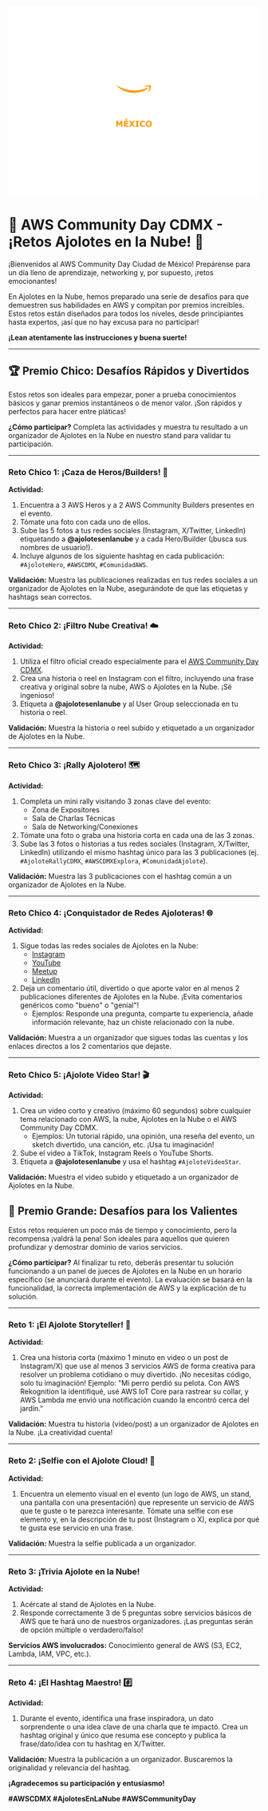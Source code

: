 
![AWS Community Day](Mexico_CommunityDay.png)

# 🚀 AWS Community Day CDMX - ¡Retos Ajolotes en la Nube! 🚀

¡Bienvenidos al AWS Community Day Ciudad de México! Prepárense para un día lleno de aprendizaje, networking y, por supuesto, ¡retos emocionantes!

En Ajolotes en la Nube, hemos preparado una serie de desafíos para que demuestren sus habilidades en AWS y compitan por premios increíbles. Estos retos están diseñados para todos los niveles, desde principiantes hasta expertos, ¡así que no hay excusa para no participar!

**¡Lean atentamente las instrucciones y buena suerte!**

---

## 🏆 Premio Chico: Desafíos Rápidos y Divertidos

Estos retos son ideales para empezar, poner a prueba conocimientos básicos y ganar premios instantáneos o de menor valor. ¡Son rápidos y perfectos para hacer entre pláticas!

**¿Cómo participar?** Completa las actividades y muestra tu resultado a un organizador de Ajolotes en la Nube en nuestro stand para validar tu participación.

---

### Reto Chico 1: ¡Caza de Heros/Builders! 📸

**Actividad:**
1.  Encuentra a 3  AWS Heros y a 2 AWS Community Builders presentes en el evento.
2.  Tómate una foto con cada uno de ellos.
3.  Sube las 5 fotos a tus redes sociales (Instagram, X/Twitter, LinkedIn) etiquetando a **@ajolotesenlanube** y a cada Hero/Builder (¡busca sus nombres de usuario!).
4.  Incluye algunos de los siguiente hashtag en cada publicación: `#AjoloteHero`, `#AWSCDMX`, `#ComunidadAWS`.

**Validación:** Muestra las publicaciones realizadas en tus redes sociales a un organizador de Ajolotes en la Nube, asegurándote de que las etiquetas y hashtags sean correctos.

---

### Reto Chico 2: ¡Filtro Nube Creativa! ☁️

**Actividad:**
1.  Utiliza el filtro oficial creado especialmente para el [AWS Community Day CDMX](https://jade-figolla-6ba7f4.netlify.app/).
2.  Crea una historia o reel en Instagram con el filtro, incluyendo una frase creativa y original sobre la nube, AWS o Ajolotes en la Nube. ¡Sé ingenioso!
3.  Etiqueta a **@ajolotesenlanube** y al User Group seleccionada en tu historia o reel.

**Validación:** Muestra la historia o reel subido y etiquetado a un organizador de Ajolotes en la Nube.

---

### Reto Chico 3: ¡Rally Ajolotero! 🗺️

**Actividad:**
1.  Completa un mini rally visitando 3 zonas clave del evento:
    * Zona de Expositores
    * Sala de Charlas Técnicas
    * Sala de Networking/Conexiones
2.  Tómate una foto o graba una historia corta en cada una de las 3 zonas.
3.  Sube las 3 fotos o historias a tus redes sociales (Instagram, X/Twitter, LinkedIn) utilizando el mismo hashtag único para las 3 publicaciones (ej. `#AjoloteRallyCDMX`, `#AWSCDMXExplora`, `#ComunidadAjolote`).

**Validación:** Muestra las 3 publicaciones con el hashtag común a un organizador de Ajolotes en la Nube.

---

### Reto Chico 4: ¡Conquistador de Redes Ajoloteras! 🌐

**Actividad:**
1.  Sigue todas las redes sociales de Ajolotes en la Nube:
    * [Instagram](https://www.instagram.com/aws.ajolotes/)
    * [YouTube](https://www.youtube.com/@AWS.Ajolotes/)
    * [Meetup](https://www.meetup.com/ajolotesenlanube/)
    * [LinkedIn](https://mx.linkedin.com/company/aws-ug-ajolotes-en-la-nube?trk=public_post_feed-actor-name)
2.  Deja un comentario útil, divertido o que aporte valor en al menos 2 publicaciones diferentes de Ajolotes en la Nube. ¡Evita comentarios genéricos como "bueno" o "genial"!
    * Ejemplos: Responde una pregunta, comparte tu experiencia, añade información relevante, haz un chiste relacionado con la nube.

**Validación:** Muestra a un organizador que sigues todas las cuentas y los enlaces directos a los 2 comentarios que dejaste.

---

### Reto Chico 5: ¡Ajolote Video Star! 🎬

**Actividad:**
1.  Crea un video corto y creativo (máximo 60 segundos) sobre cualquier tema relacionado con AWS, la nube, Ajolotes en la Nube o el AWS Community Day CDMX.
    * Ejemplos: Un tutorial rápido, una opinión, una reseña del evento, un sketch divertido, una canción, etc. ¡Usa tu imaginación!
2.  Sube el video a TikTok, Instagram Reels o YouTube Shorts.
3.  Etiqueta a **@ajolotesenlanube** y usa el hashtag `#AjoloteVideoStar`.

**Validación:** Muestra el video subido y etiquetado a un organizador de Ajolotes en la Nube.

## 💎 Premio Grande: Desafíos para los Valientes

Estos retos requieren un poco más de tiempo y conocimiento, pero la recompensa ¡valdrá la pena! Son ideales para aquellos que quieren profundizar y demostrar dominio de varios servicios.

**¿Cómo participar?** Al finalizar tu reto, deberás presentar tu solución funcionando a un panel de jueces de Ajolotes en la Nube en un horario específico (se anunciará durante el evento). La evaluación se basará en la funcionalidad, la correcta implementación de AWS y la explicación de tu solución.

---

### Reto 1:  ¡El Ajolote Storyteller! 📖

**Actividad:**
1.  Crea una historia corta (máximo 1 minuto en video o un post de Instagram/X) que use al menos 3 servicios AWS de forma creativa para resolver un problema cotidiano o muy divertido. ¡No necesitas código, solo tu imaginación!
Ejemplo: "Mi perro perdió su pelota. Con AWS Rekognition la identifiqué, usé AWS IoT Core para rastrear su collar, y AWS Lambda me envió una notificación cuando la encontró cerca del jardín."

**Validación:** Muestra tu historia (video/post) a un organizador de Ajolotes en la Nube. ¡La creatividad cuenta!

---

### Reto 2: ¡Selfie con el Ajolote Cloud! 🤳

**Actividad:**
1.  Encuentra un elemento visual en el evento (un logo de AWS, un stand, una pantalla con una presentación) que represente un servicio de AWS que te guste o te parezca interesante. Tómate una selfie con ese elemento y, en la descripción de tu post (Instagram o X), explica por qué te gusta ese servicio en una frase.

**Validación:** Muestra la selfie publicada a un organizador.

---

### Reto 3: ¡Trivia Ajolote en la Nube!

**Actividad:**
1.  Acércate al stand de Ajolotes en la Nube.
2.  Responde correctamente 3 de 5 preguntas sobre servicios básicos de AWS que te hará uno de nuestros organizadores. ¡Las preguntas serán de opción múltiple o verdadero/falso!

**Servicios AWS involucrados:** Conocimiento general de AWS (S3, EC2, Lambda, IAM, VPC, etc.).

---

### Reto 4: ¡El Hashtag Maestro! #️⃣

**Actividad:**
1.  Durante el evento, identifica una frase inspiradora, un dato sorprendente o una idea clave de una charla que te impactó. Crea un hashtag original y único que resuma ese concepto y publica la frase/dato/idea con tu hashtag en X/Twitter.

**Validación:** Muestra la publicación a un organizador. Buscaremos la originalidad y relevancia del hashtag.

**¡Agradecemos su participación y entusiasmo!**

**#AWSCDMX #AjolotesEnLaNube #AWSCommunityDay**

